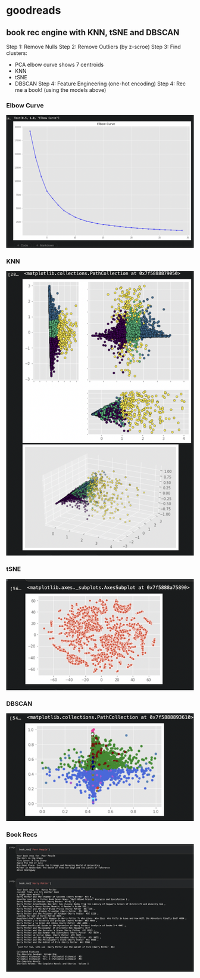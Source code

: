 # goodreads

## book rec engine with KNN, tSNE and DBSCAN


Step 1: Remove Nulls
Step 2: Remove Outliers (by z-scroe)
Step 3: Find clusters: 
 - PCA elbow curve shows 7 centroids 
 - KNN
 - tSNE
 - DBSCAN
Step 4: Feature Engineering (one-hot encoding)
Step 4: Rec me a book! (using the models above)


### Elbow Curve
![Elbow Curve](/imgs/Elbow_Curve.png?raw=true "Elbow Curve")

### KNN
![KNN](/imgs/KMeans.png?raw=true "KNN")

### tSNE
![tSNE](/imgs/tSNE.png?raw=true "tSNE")

### DBSCAN
![DBSCAN](/imgs/DBSCAN.png?raw=true "DBSCAN")

### Book Recs
![Book Recs](/imgs/Recs.png?raw=true "Book Recs")

